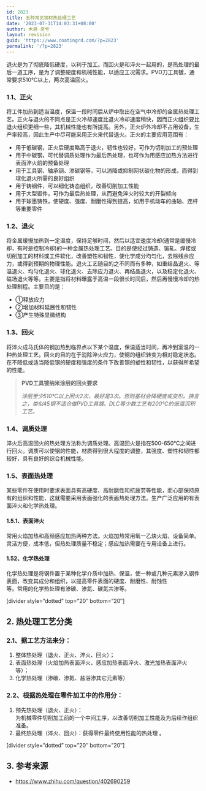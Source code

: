 ```yaml
---
id: 2823
title: 五种常见钢材热处理工艺
date: '2023-07-31T14:03:31+08:00'
author: 木易·灵兮
layout: revision
guid: 'https://www.coatingrd.com/?p=2823'
permalink: '/?p=2823'
---
```


退火是为了彻底降低硬度，以利于加工。而回火是和淬火一起用的，是热处理的最后一道工序，是为了调整硬度和机械性能，以适应工况需求。PVD刀工具镀，通常要求510℃以上，两次高温回火。

### 1.1、正火

将工件加热到适当温度，保温一段时间后从炉中取出在空气中冷却的金属热处理工艺。正火与退火的不同点是正火冷却速度比退火冷却速度稍快，因而正火组织要比退火组织更细一些，其机械性能也有所提高。另外，正火炉外冷却不占用设备，生产率较高，因此生产中尽可能采用正火来代替退火。正火的主要应用范围有：

- 用于低碳钢，正火后硬度略高于退火，韧性也较好，可作为切削加工的预处理
- 用于中碳钢，可代替调质处理作为最后热处理，也可作为用感应加热方法进行表面淬火前的预备处理
- 用于工具钢、轴承钢、渗碳钢等，可以消降或抑制网状碳化物的形成，而得到球化退火所需的良好组织
- 用于铸钢件，可以细化铸态组织，改善切削加工性能
- 用于大型锻件，可作为最后热处理，从而避免淬火时较大的开裂倾向
- 用于球墨铸铁，使硬度、强度、耐磨性得到提高，如用于机动车的曲轴、连杆等重要零件

### 1.2、退火

将金属缓慢加热到一定温度，保持足够时间，然后以适宜速度冷却(通常是缓慢冷却，有时是控制冷却)的一种金属热处理工艺。目的是使经过铸造、锻轧、焊接或切削加工的材料或工件软化，改善塑性和韧性，使化学成分均匀化，去除残余应力，或得到预期的物理性能。退火工艺随目的之不同而有多种，如重结晶退火、等温退火、均匀化退火、球化退火、去除应力退火、再结晶退火，以及稳定化退火、磁场退火等等。主要是指将材料曝露于高温一段很长时间后，然后再慢慢冷却的热处理制程。主要目的是：

- ①释放应力
- ②增加材料延展性和韧性
- ③产生特殊显微结构

### 1.3、回火

将淬火成马氏体的钢加热到临界点以下某个温度，保温适当时间，再冷到室温的一种热处理工艺。回火的目的在于消除淬火应力，使钢的组织转变为相对稳定状态。在不降低或适当降低钢的硬度和强度的条件下改善钢的塑性和韧性，以获得所希望的性能。

> **PVD工具镀纳米涂层的回火要求**
> 
> <cite>涂层至少510℃以上回火2次，最好是3次。否则基材会降硬度或变形。换言之，类似45钢不适合做PVD工具镀。DLC等少数工艺有200℃的低温沉积工艺。</cite>

### 1.4、调质处理

淬火后高温回火的热处理方法称为调质处理。高温回火是指在500-650℃之间进行回火。调质可以使钢的性能，材质得到很大程度的调整，其强度、塑性和韧性都较好，具有良好的综合机械性能。

### 1.5、表面热处理

某些零件在使用时要求表面具有高硬度、高耐磨性和抗疲劳等性能，而心部保持原有的组织和性能，这就需要采用表面强化的表面热处理方法。生产广泛应用的有表面淬火和化学热处理。

#### 1.5.1、表面淬火

常用火焰加热和高频感应加热两种方法。火焰加热常用氧一乙炔火焰，设备简单。灵活方便，成本低，但热处理质量不稳定；感应加热需要在专用设备上进行。

#### 1.52、化学热处理

化学热处理是将钢件置于某种化学介质中加热、保温，使一种或几种元素渗入钢件表面，改变其成分和组织，以提高零件表面的硬度、耐磨性、耐蚀性  
等。常用的化学热处理有渗碳、渗氮、碳氮共渗等。

\[divider style=”dotted” top=”20″ bottom=”20″\]

## 2. 热处理工艺分类

### 2.1、据工艺方法来分：

1. 整体热处理（退火、正火、淬火、回火）；
2. 表面热处理（火焰加热表面淬火、感应加热表面淬火、激光加热表面淬火等）；
3. 化学热处理（渗碳、渗氮、盐浴渗其它元素等）

### 2.2、根据热处理在零件加工中的作用分：

1. 预先热处理（退火、正火）：  
    为机械零件切削加工前的一个中间工序，以改善切削加工性能及为后续作组织准备。
2. 最终热处理（淬火、回火）：获得零件最终使用性能的热处理 。

\[divider style=”dotted” top=”20″ bottom=”20″\]

## 3. 参考来源

- https://www.zhihu.com/question/402690259